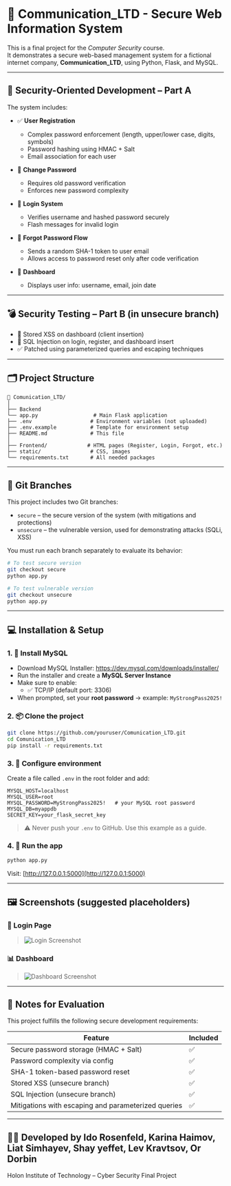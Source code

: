 
# 📡 Communication_LTD - Secure Web Information System

This is a final project for the *Computer Security* course.  
It demonstrates a secure web-based management system for a fictional internet company, **Communication_LTD**, using Python, Flask, and MySQL.

---

## 🔐 Security-Oriented Development – Part A

The system includes:

- ✅ **User Registration**
  - Complex password enforcement (length, upper/lower case, digits, symbols)
  - Password hashing using HMAC + Salt
  - Email association for each user

- 🔁 **Change Password**
  - Requires old password verification
  - Enforces new password complexity

- 🔐 **Login System**
  - Verifies username and hashed password securely
  - Flash messages for invalid login

- 📧 **Forgot Password Flow**
  - Sends a random SHA-1 token to user email
  - Allows access to password reset only after code verification

- 👤 **Dashboard**
  - Displays user info: username, email, join date

---

## 💣 Security Testing – Part B (in unsecure branch)

- 🧪 Stored XSS on dashboard (client insertion)
- 🧪 SQL Injection on login, register, and dashboard insert
- ✅ Patched using parameterized queries and escaping techniques

---

## 🗂️ Project Structure

```
📁 Comunication_LTD/
│
├── Backend
└── app.py                  # Main Flask application
├── .env                   # Environment variables (not uploaded)
├── .env.example           # Template for environment setup
├── README.md              # This file
│
├── Frontend/             # HTML pages (Register, Login, Forgot, etc.)
├── static/                # CSS, images
└── requirements.txt       # All needed packages
```

---

## 🌿 Git Branches

This project includes two Git branches:

- `secure` – the secure version of the system (with mitigations and protections)
- `unsecure` – the vulnerable version, used for demonstrating attacks (SQLi, XSS)

You must run each branch separately to evaluate its behavior:

```bash
# To test secure version
git checkout secure
python app.py

# To test vulnerable version
git checkout unsecure
python app.py
```

---

## 💻 Installation & Setup

### 1. 🔧 Install MySQL

- Download MySQL Installer: https://dev.mysql.com/downloads/installer/
- Run the installer and create a **MySQL Server Instance**
- Make sure to enable:
  - ✅ TCP/IP (default port: 3306)
- When prompted, set your **root password** → example: `MyStrongPass2025!`

### 2. 📦 Clone the project

```bash
git clone https://github.com/youruser/Comunication_LTD.git
cd Comunication_LTD
pip install -r requirements.txt
```

### 3. 🔐 Configure environment

Create a file called `.env` in the root folder and add:

```dotenv
MYSQL_HOST=localhost
MYSQL_USER=root
MYSQL_PASSWORD=MyStrongPass2025!   # your MySQL root password
MYSQL_DB=myappdb
SECRET_KEY=your_flask_secret_key
```

> ⚠️ Never push your `.env` to GitHub. Use this example as a guide.

### 4. 🚀 Run the app

```bash
python app.py
```

Visit: [http://127.0.0.1:5000](http://127.0.0.1:5000)

---

## 🖼️ Screenshots (suggested placeholders)

### 🔐 Login Page
> ![Login Screenshot](screenshots/login_page.png)

### 📊 Dashboard
> ![Dashboard Screenshot](screenshots/dashboard.png)



---

## 🧪 Notes for Evaluation

This project fulfills the following secure development requirements:

| Feature | Included |
|--------|----------|
| Secure password storage (HMAC + Salt) | ✅ |
| Password complexity via config | ✅ |
| SHA-1 token-based password reset | ✅ |
| Stored XSS (unsecure branch) | ✅ |
| SQL Injection (unsecure branch) | ✅ |
| Mitigations with escaping and parameterized queries | ✅ |

---

## 👩‍💻 Developed by Ido Rosenfeld, Karina Haimov, Liat Simhayev, Shay yeffet, Lev Kravtsov, Or Dorbin

Holon Institute of Technology – Cyber Security Final Project

